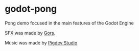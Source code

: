 # godot-pong

Pong demo focused in the main features of the Godot Engine


SFX was made by [Gors](https://gors.bandcamp.com/).

Music was made by [Pigdev Studio](https://github.com/pigdevstudio)
